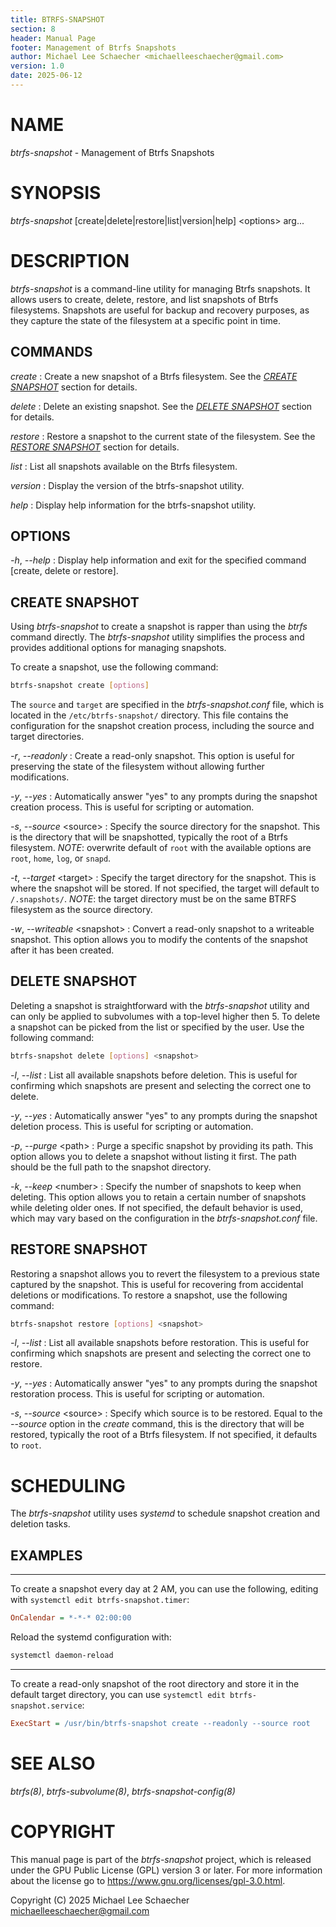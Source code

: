 ```yaml
---
title: BTRFS-SNAPSHOT
section: 8
header: Manual Page
footer: Management of Btrfs Snapshots
author: Michael Lee Schaecher <michaelleeschaecher@gmail.com>
version: 1.0
date: 2025-06-12
---
```


# NAME

_btrfs-snapshot_ - Management of Btrfs Snapshots

# SYNOPSIS

_btrfs-snapshot_ [create|delete|restore|list|version|help] \<options\> arg...

# DESCRIPTION

_btrfs-snapshot_ is a command-line utility for managing Btrfs snapshots. It allows users to create, delete, restore, and list snapshots of Btrfs filesystems. Snapshots are useful for backup and recovery purposes, as they capture the state of the filesystem at a specific point in time.

## COMMANDS

_create_
: Create a new snapshot of a Btrfs filesystem. See the _[CREATE SNAPSHOT](#create-snapshot)_ section for details.

_delete_
: Delete an existing snapshot. See the _[DELETE SNAPSHOT](#delete-snapshot)_ section for details.

_restore_
: Restore a snapshot to the current state of the filesystem. See the _[RESTORE SNAPSHOT](#restore-snapshot)_ section for details.

_list_
: List all snapshots available on the Btrfs filesystem.

_version_
: Display the version of the btrfs-snapshot utility.

_help_
: Display help information for the btrfs-snapshot utility.

## OPTIONS

_-h_, _--help_
: Display help information and exit for the specified command [create, delete or restore].

## CREATE SNAPSHOT

Using _btrfs-snapshot_ to create a snapshot is rapper than using the _btrfs_ command directly. The _btrfs-snapshot_ utility simplifies the process and provides additional options for managing snapshots.

To create a snapshot, use the following command:

```bash
btrfs-snapshot create [options]
```

The `source` and `target` are specified in the _btrfs-snapshot.conf_ file, which is located in the `/etc/btrfs-snapshot/` directory. This file contains the configuration for the snapshot creation process, including the source and target directories.

_-r_, _--readonly_
: Create a read-only snapshot. This option is useful for preserving the state of the filesystem without allowing further modifications.

_-y_, _--yes_
: Automatically answer "yes" to any prompts during the snapshot creation process. This is useful for scripting or automation.

_-s_, _--source_ \<source\>
: Specify the source directory for the snapshot. This is the directory that will be snapshotted, typically the root of a Btrfs filesystem.
_NOTE_: overwrite default of `root` with the available options are `root`, `home`, `log`, or `snapd`.

_-t_, _--target_ \<target\>
: Specify the target directory for the snapshot. This is where the snapshot will be stored. If not specified, the target will default to `/.snapshots/`. _NOTE_: the target directory must be on the same BTRFS filesystem as the source directory.

_-w_, _--writeable_ \<snapshot\>
: Convert a read-only snapshot to a writeable snapshot. This option allows you to modify the contents of the snapshot after it has been created.

## DELETE SNAPSHOT

Deleting a snapshot is straightforward with the _btrfs-snapshot_ utility and can only be applied to subvolumes with a top-level higher then 5. To delete a snapshot can be picked from the list or specified by the user. Use the following command:

```bash
btrfs-snapshot delete [options] <snapshot>
```

_-l_, _--list_
: List all available snapshots before deletion. This is useful for confirming which snapshots are present and selecting the correct one to delete.

_-y_, _--yes_
: Automatically answer "yes" to any prompts during the snapshot deletion process. This is useful for scripting or automation.

_-p_, _--purge_ \<path\>
: Purge a specific snapshot by providing its path. This option allows you to delete a snapshot without listing it first. The path should be the full path to the snapshot directory.

_-k_, _--keep_ \<number\>
: Specify the number of snapshots to keep when deleting. This option allows you to retain a certain number of snapshots while deleting older ones. If not specified, the default behavior is used, which may vary based on the configuration in the _btrfs-snapshot.conf_ file.

## RESTORE SNAPSHOT

Restoring a snapshot allows you to revert the filesystem to a previous state captured by the snapshot. This is useful for recovering from accidental deletions or modifications. To restore a snapshot, use the following command:

```bash
btrfs-snapshot restore [options] <snapshot>
```

_-l_, _--list_
: List all available snapshots before restoration. This is useful for confirming which snapshots are present and selecting the correct one to restore.

_-y_, _--yes_
: Automatically answer "yes" to any prompts during the snapshot restoration process. This is useful for scripting or automation.

_-s_, _--source_ \<source\>
: Specify which source is to be restored. Equal to the _--source_ option in the _create_ command, this is the directory that will be restored, typically the root of a Btrfs filesystem. If not specified, it defaults to `root`.

# SCHEDULING

The _btrfs-snapshot_ utility uses _systemd_ to schedule snapshot creation and deletion tasks.

## EXAMPLES

---

To create a snapshot every day at 2 AM, you can use the following, editing with `systemctl edit btrfs-snapshot.timer`:

```ini
OnCalendar = *-*-* 02:00:00
```

Reload the systemd configuration with:

```bash
systemctl daemon-reload
```

---

To create a read-only snapshot of the root directory and store it in the default target directory, you can use `systemctl edit btrfs-snapshot.service`:

```ini
ExecStart = /usr/bin/btrfs-snapshot create --readonly --source root
```

# SEE ALSO

_btrfs(8)_, _btrfs-subvolume(8)_, _btrfs-snapshot-config(8)_

# COPYRIGHT

This manual page is part of the _btrfs-snapshot_ project, which is released under the GPU Public License (GPL) version 3 or later. For more information about the license go to <https://www.gnu.org/licenses/gpl-3.0.html>.

Copyright (C) 2025 Michael Lee Schaecher <michaelleeschaecher@gmail.com>
